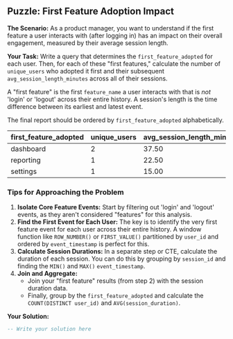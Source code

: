 ## Puzzle: First Feature Adoption Impact

**The Scenario:** As a product manager, you want to understand if the first feature a user interacts with (after logging in) has an impact on their overall engagement, measured by their average session length.

**Your Task:** Write a query that determines the `first_feature_adopted` for each user. Then, for each of these "first features," calculate the number of `unique_users` who adopted it first and their subsequent `avg_session_length_minutes` across all of their sessions.

A "first feature" is the first `feature_name` a user interacts with that is *not* 'login' or 'logout' across their entire history. A session's length is the time difference between its earliest and latest event.

The final report should be ordered by `first_feature_adopted` alphabetically.

| **first_feature_adopted** | **unique_users** | **avg_session_length_minutes** |
| ------------------------------- | ---------------------- | ------------------------------------ |
| dashboard                       | 2                      | 37.50                                |
| reporting                       | 1                      | 22.50                                |
| settings                        | 1                      | 15.00                                |

### Tips for Approaching the Problem

1. **Isolate Core Feature Events:** Start by filtering out 'login' and 'logout' events, as they aren't considered "features" for this analysis.
2. **Find the First Event for Each User:** The key is to identify the very first feature event for each user across their entire history. A window function like `ROW_NUMBER()` or `FIRST_VALUE()` partitioned by `user_id` and ordered by `event_timestamp` is perfect for this.
3. **Calculate Session Durations:** In a separate step or CTE, calculate the duration of each session. You can do this by grouping by `session_id` and finding the `MIN()` and `MAX()` `event_timestamp`.
4. **Join and Aggregate:**
   * Join your "first feature" results (from step 2) with the session duration data.
   * Finally, group by the `first_feature_adopted` and calculate the `COUNT(DISTINCT user_id)` and `AVG(session_duration)`.

**Your Solution:**

```sql
-- Write your solution here
```
